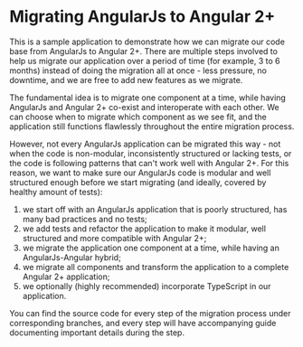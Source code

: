 # Migrating AngularJs to Angular 2+

This is a sample application to demonstrate how we can migrate our code base from AngularJs to Angular 2+. There are multiple steps involved to help us migrate our application over a period of time (for example, 3 to 6 months) instead of doing the migration all at once - less pressure, no downtime, and we are free to add new features as we migrate.

The fundamental idea is to migrate one component at a time, while having AngularJs and Angular 2+ co-exist and interoperate with each other. We can choose when to migrate which component as we see fit, and the application still functions flawlessly throughout the entire migration process.

However, not every AngularJs application can be migrated this way - not when the code is non-modular, inconsistently structured or lacking tests, or the code is following patterns that can't work well with Angular 2+. For this reason, we want to make sure our AngularJs code is modular and well structured enough before we start migrating (and ideally, covered by healthy amount of tests):

1. we start off with an AngularJs application that is poorly structured, has many bad practices and no tests;
2. we add tests and refactor the application to make it modular, well structured and more compatible with Angular 2+;
3. we migrate the application one component at a time, while having an AngularJs-Angular hybrid;
4. we migrate all components and transform the application to a complete Angular 2+ application;
5. we optionally (highly recommended) incorporate TypeScript in our application.

You can find the source code for every step of the migration process under corresponding branches, and every step will have accompanying guide documenting important details during the step.
